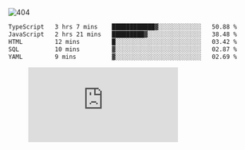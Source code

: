 ![404](https://user-images.githubusercontent.com/378023/89412096-6f759d80-d761-11ea-8c57-84b30ef3f2b1.png)

<!--START_SECTION:waka-->

```txt
TypeScript   3 hrs 7 mins    ████████████▓░░░░░░░░░░░░   50.88 %
JavaScript   2 hrs 21 mins   █████████▓░░░░░░░░░░░░░░░   38.48 %
HTML         12 mins         █░░░░░░░░░░░░░░░░░░░░░░░░   03.42 %
SQL          10 mins         ▓░░░░░░░░░░░░░░░░░░░░░░░░   02.87 %
YAML         9 mins          ▓░░░░░░░░░░░░░░░░░░░░░░░░   02.69 %
```

<!--END_SECTION:waka-->
<figure><embed src="https://wakatime.com/share/@018b853e-267a-435d-a858-33e2b098b9d7/f3c3aa68-553a-4373-a9f9-2d456f62f780.svg"></embed></figure>
